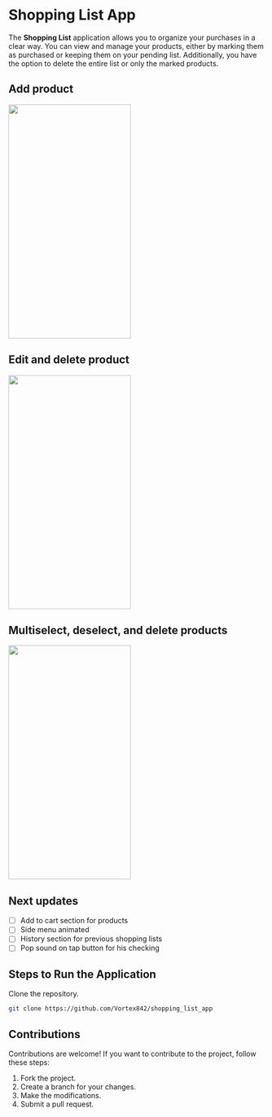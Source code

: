 # Shopping List App

The **Shopping List** application allows you to organize your purchases in a clear way. You can view and manage your products, either by marking them as purchased or keeping them on your pending list. Additionally, you have the option to delete the entire list or only the marked products.

## Add product
<img src="ShoppingList_video_AddProduct.gif" width="240" height="460"/>

## Edit and delete product
<img src="ShoppingList_video_EditDeleteProduct.gif" width="240" height="460"/>

## Multiselect, deselect, and delete products
<img src="ShoppingList_video_MultiSelectProducts.gif" width="240" height="460"/>

## Next updates
* [ ] Add to cart section for products
* [ ] Side menu animated
* [ ] History section for previous shopping lists
* [ ] Pop sound on tap button for his checking

## Steps to Run the Application
Clone the repository.
   ```bash
   git clone https://github.com/Vortex842/shopping_list_app
   ```

## Contributions
Contributions are welcome! If you want to contribute to the project, follow these steps:

1. Fork the project.
2. Create a branch for your changes.
3. Make the modifications.
4. Submit a pull request.



